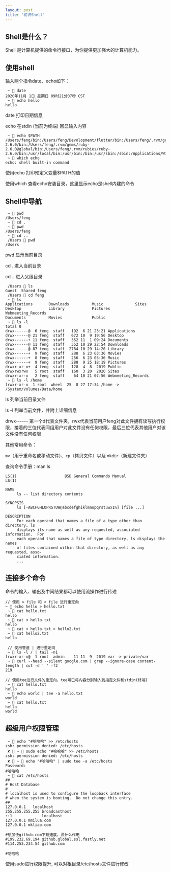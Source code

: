 ```yaml
---
layout: post
title: "初识Shell"
---
```

## Shell是什么？

Shell 是计算机提供的命令行接口，为你提供更加强大的计算机能力。

## 使用shell

输入两个指令date、echo如下：

```shell
 ~  date
2020年11月 1日 星期日 09时21分07秒 CST
 ~  echo hello
hello
```

date 打印日期信息

echo 在stdin (当前为终端) 回显输入内容

```shell
 ~  echo $PATH
/Users/feng/bin:/Users/feng/Devolopment/flutter/bin:/Users/feng/.rvm/gems/ruby-2.6.0/bin:/Users/feng/.rvm/gems/ruby-2.6.0@global/bin:/Users/feng/.rvm/rubies/ruby-2.6.0/bin:/usr/local/bin:/usr/bin:/bin:/usr/sbin:/sbin:/Applications/Wireshark.app/Contents/MacOS:/Users/feng/.rvm/bin:/Users/feng/.rvm/bin
 ~  which echo
echo: shell built-in command
```

使用echo 打印预定义变量$PATH的值

使用which 查看echo安装目录，这里显示echo是shell内建的命令

## Shell中导航

```shell
 ~  pwd
/Users/feng
 ~  cd .
 ~  pwd
/Users/feng
 ~  cd ..
 /Users  pwd
/Users
```

pwd 显示当前目录

cd . 进入当前目录

cd .. 进入父级目录

```shell
 /Users  ls
Guest  Shared feng
 /Users  cd feng
 ~  ls
Applications       Downloads          Music              Sites
Desktop            Library            Pictures           Webmeeting_Records
Documents          Movies             Public
 ~  ls -l
total 0
drwx------@  6 feng  staff   192  6 21 23:21 Applications
drwx------@ 21 feng  staff   672 10  9 19:56 Desktop
drwx------+ 11 feng  staff   352 11  1 09:24 Documents
drwx------@ 11 feng  staff   352 10 29 22:54 Downloads
drwx------@ 87 feng  staff  2784 10 29 14:20 Library
drwx------+  9 feng  staff   288  6 23 03:36 Movies
drwx------+  8 feng  staff   256  6 23 03:36 Music
drwx------+  9 feng  staff   288  9 25 18:19 Pictures
drwxr-xr-x+  4 feng  staff   128  4  8  2019 Public
drwxrwxrwx   5 root  staff   160  3 20  2020 Sites
drwxr-xr-x   2 feng  staff    64 10 21 07:56 Webmeeting_Records
 ~  ls -l /home
lrwxr-xr-x  1 root  wheel  25  8 27 17:34 /home -> /System/Volumes/Data/home
```

ls 列举当前目录文件

ls -l 列举当前文件，并附上详细信息

drwx------ 第一个d代表文件夹，rwx代表当前用户feng对此文件拥有读写执行权限，接着的三位代表同组用户对此文件没有任何权限，最后三位代表其他用户对该文件没有任何权限



其他常用命令：

`mv`（用于重命名或移动文件）、`cp`（拷贝文件）以及 `mkdir`（新建文件夹）



查询命令手册：man ls

```shell
LS(1)                     BSD General Commands Manual                    LS(1)

NAME
     ls -- list directory contents

SYNOPSIS
     ls [-ABCFGHLOPRSTUW@abcdefghiklmnopqrstuwx1%] [file ...]

DESCRIPTION
     For each operand that names a file of a type other than directory, ls
     displays its name as well as any requested, associated information.  For
     each operand that names a file of type directory, ls displays the names
     of files contained within that directory, as well as any requested, asso-
     ciated information.
     ...
```

## 连接多个命令

命令的输入、输出及中间结果都可以使用流操作进行传递

```shell
// 使用 > file 和 < file 进行重定向
~  echo hello > hello.txt
 ~  cat hello.txt
hello
 ~  cat < hello.txt
hello
 ~  cat < hello.txt > hello2.txt
 ~  cat hello2.txt
hello
```

```shell
 // 使用管道 | 进行重定向
 ~  ls -l / | tail -n1
lrwxr-xr-x@  1 root  admin    11 11  9  2019 var -> private/var
 ~  curl --head --silent google.com | grep --ignore-case content-length | cut -d ' ' -f2
219
```

```
// 使用tee进行文件的重定向，tee可已将内容分别输入到指定文件和stdin(终端)
 ~  cat hello.txt
hello
 ~  echo world | tee -a hello.txt
world
 ~  cat hello.txt
hello
world
```

## 超级用户权限管理

```shell
 ~  echo "#哈哈哈" >> /etc/hosts
zsh: permission denied: /etc/hosts
 ✘  ~  sudo echo "#哈哈哈" >> /etc/hosts
zsh: permission denied: /etc/hosts
 ✘  ~  echo "#哈哈哈" | sudo tee -a /etc/hosts
Password:
#哈哈哈
 ~  cat /etc/hosts
##
# Host Database
#
# localhost is used to configure the loopback interface
# when the system is booting.  Do not change this entry.
##
127.0.0.1	localhost
255.255.255.255	broadcasthost
::1             localhost
127.0.0.1 mmilua.com
127.0.0.1 mkliao.com

#想加快github.com下载速度，没什么作用
#199.232.69.194 github.global.ssl.fastly.net
#114.253.234.54 github.com

#哈哈哈
```

使用sudo进行权限提升, 可以对根目录/etc/hosts文件进行修改







